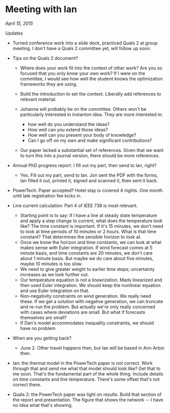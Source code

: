 # Meeting with Ian
_April 15, 2015_

Updates

* Turned conference work into a slide deck, practiced Quals 2 at group meeting. I don't have a Quals 2 committee yet, will follow up soon.

* Tips on the Quals 2 document?
	* Where does your work fit into the context of other work? Are you so focused that you only know your own work? If I were on the committee, I would see how well the student knows the optimization frameworks they are using.

	* Build the introduction to set the context. Liberally add references to relevant material.

	* Johanna will probably be on the committee. Others won't be particularly interested in instanton idea. They are more interested in:
		* how well do you understand the ideas? 
		* How well can you extend those ideas? 
		* How well can you present your body of knowledge? 
		* Can I go off on my own and make significant contributions?

	* Our paper lacked a substantial set of references. Given that we want to turn this into a journal version, there should be more references.

* Annual PhD progress report. I fill out my part, then send to Ian, right?
	* Yes. Fill out my part, send to Ian. Jon sent the PDF with the forms, Ian filled it out, printed it, signed and scanned it, then sent it back.

* PowerTech: Paper accepted? Hotel stay is covered 4 nights. One month until late registration fee kicks in.

* Line current calculation: Part 4 of IEEE 738 is most relevant.
	* Starting point is to say: if I have a line at steady state temperature and apply a step change to current, what does the temperature look like? The time constant is important. If it's 15 minutes, we don't need to look at time periods of 10 minutes or 2 hours. What is that time constant? That determines the sensible horizon to look at.
	* Once we know the horizon and time constants, we can look at what makes sense with Euler integration. If wind forecast comes at 5 minute basis, and time constants are 20 minutes, we don't care about 1 minute basis. But maybe we do care about five minutes, maybe 10 minutes is too slow.
	* We need to give greater weight to earlier time steps; uncertainty increases as we look further out.
	* Our temperature equation is not a linearization. Mads linearized and then used Euler integration. We should keep the nonlinear equation and use Euler integration on that.
	* Non-negativity constraints on wind generation. We really need these. If we get a solution with negative generation, we can truncate and re-run the problem. But actually we're only really concerned with cases where deviations are small. But what if forecasts themselves are small?
	* If Dan's model accommodates inequality constraints, we should have no problem.

* When are you getting back?
	* June 2. Other travel happens then, but Ian will be based in Ann Arbor then.

* Ian: the thermal model in the PowerTech paper is not correct. Work through that and send me what that model should look like? Get that to me soon. That's the fundamental part of the whole thing. Include details on time constants and line temperature. There's some offset that's not correct there.

* Quals 2: the PowerTech paper was light on results. Build that section of the report and presentation. The figure that shows the network -- I have no idea what that's showing.